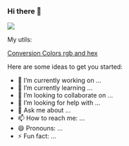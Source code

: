 ### Hi there 👋

![](https://github.com/joshmg-CA/joshmg-CA/blob/main/Gifs/giphy(1).gif)


My utils:

[Conversion Colors rgb and hex]()



Here are some ideas to get you started:




- 🔭 I’m currently working on ...
- 🌱 I’m currently learning ...
- 👯 I’m looking to collaborate on ...
- 🤔 I’m looking for help with ...
- 💬 Ask me about ...
- 📫 How to reach me: ...
- 😄 Pronouns: ...
- ⚡ Fun fact: ...

